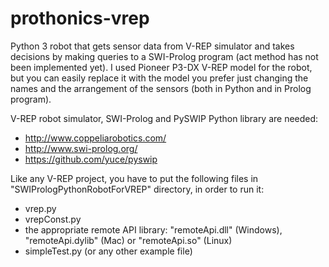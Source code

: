 # prothonics-vrep
Python 3 robot that gets sensor data from V-REP simulator and takes decisions by making queries to a SWI-Prolog program (act method has not been implemented yet). I used Pioneer P3-DX V-REP model for the robot, but you can easily replace it with the model you prefer just changing the names and the arrangement of the sensors (both in Python and in Prolog program).


V-REP robot simulator, SWI-Prolog and PySWIP Python library are needed: 
-  http://www.coppeliarobotics.com/
-  http://www.swi-prolog.org/
-  https://github.com/yuce/pyswip


Like any V-REP project, you have to put the following files in "SWIPrologPythonRobotForVREP" directory, in order to run it:
-  vrep.py
-  vrepConst.py
-  the appropriate remote API library: "remoteApi.dll" (Windows), "remoteApi.dylib" (Mac) or "remoteApi.so" (Linux)
-  simpleTest.py (or any other example file)
